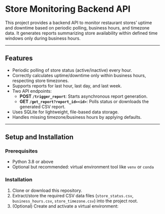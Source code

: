 # Store Monitoring Backend API

This project provides a backend API to monitor restaurant stores’ uptime and downtime based on periodic polling, business hours, and timezone data. It generates reports summarizing store availability within defined time windows only during business hours.

---

## Features

- Periodic polling of store status (active/inactive) every hour.
- Correctly calculates uptime/downtime only within business hours, respecting store timezones.
- Supports reports for last hour, last day, and last week.
- Two API endpoints:
  - **POST `/trigger_report`**: Starts asynchronous report generation.
  - **GET `/get_report?report_id=<id>`**: Polls status or downloads the generated CSV report.
- Uses SQLite for lightweight, file-based data storage.
- Handles missing timezone/business hours by applying defaults.

---

## Setup and Installation

### Prerequisites

- Python 3.8 or above
- Optional but recommended: virtual environment tool like `venv` or `conda`

### Installation

1. Clone or download this repository.
2. Extract/store the required CSV data files (`store_status.csv`, `business_hours.csv`, `store_timezone.csv`) into the project root.
3. (Optional) Create and activate a virtual environment:
